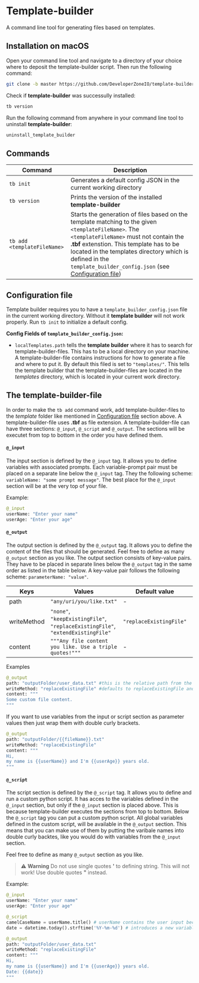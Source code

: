 # Template-builder
A command line tool for generating files based on templates.

## Installation on macOS

Open your command line tool and navigate to a directory of your choice where to deposit the template-builder script.
Then run the following command:
```bash
git clone -b master https://github.com/DeveloperZoneIO/template-builder.git && template-builder/install
```
Check if **template-builder** was successully installed:
```bash
tb version
```

Run the following command from anywhere in your command line tool to uninstall **template-builder**:
```bash
uninstall_template_builder
```

## Commands
|Command | Description |
|---------|-----------|
|`tb init`            | Generates a default config JSON in the current working directory
|`tb version`         | Prints the version of the installed **template-builder**
|`tb add <templateFileName>`| Starts the generation of files based on the template matching to the given `<templateFileName>`. The `<templateFileName>` must not contain the **.tbf** extenstion. This template has to be located in the templates directory which is defined in the `template_builder_config.json` (see [Configuration file](#configuration-file))

## Configuration file
Template builder requires you to have a `template_builder_config.json` file in the current working directory. Without it **template builder** will not work properly. Run `tb init` to initialize a default config.

**Config Fields of `template_builder_config.json`:**

- `localTemplates.path` tells the **template builder** where it has to search for template-builder-files. This has to be a local directory on your machine. A template-builder-file contains instructions for how to generate a file and where to put it. 
By default this filed is set to `"templates/"`. This tells the template builder that the template-builder-files are located in the  *templates* directory, which is located in your current work directory.

## The template-builder-file
In order to make the `tb add` command work, add template-builder-files to the *template* folder like mentioned in [Configuration file](#configuration-file) section above.
A template-builder-file uses **.tbf** as file extension. 
A template-builder-file can have three sections: `@_input`, `@_script` and `@_output`.
The sections will be executet from top to bottom in the order you have defined them.

#### `@_input`
The input section is defined by the `@_input` tag. It allows you to define variables with associated prompts. Each variable-prompt pair must be placed on a separate line below the `@_input` tag. They the following scheme: `variableName: "some prompt message"`.
The best place for the `@_input` section will be at the very top of your file.

Example:

```python
@_input
userName: "Enter your name"
userAge: "Enter your age"
```

#### `@_output`
The output section is defined by the `@_output` tag. It allows you to define the content of the files that should be generated.
Feel free to define as many `@_output` section as you like.
The output section consists of key-value pairs. They have to be placed in separate lines below the `@_output` tag in the same order as listed in the table below. A key-value pair follows the following scheme: `parameterName: "value"`.


|Keys|Values|Default value|Required|
|-|-|-|-|
|path|`"any/uri/you/like.txt"`|-|YES
|writeMethod| `"none"`, `"keepExistingFile"`, `"replaceExistingFile"`, `"extendExistingFile"`|`"replaceExistingFile"`|NO
|content|`"""Any file content you like. Use a triple quotes!"""`|-|NO


Examples

```python
@_output
path: "outputFolder/user_data.txt" #this is the relative path from the working directory. This parameter is REQUIRED
writeMethod: "replaceExistingFile" #defaults to replaceExistingFile and is OPTIONAL
content: """
Some custom file content.
"""
```

If you want to use variables from the input or script section as parameter values then just wrap them with double curly brackets.
```python
@_output
path: "outputFolder/{{fileName}}.txt"
writeMethod: "replaceExistingFile"
content: """
Hi,
my name is {{userName}} and I'm {{userAge}} years old.
"""
```

#### `@_script`
The script section is defined by the `@_script` tag. It allows you to define and run a custom python script.
It has acces to the variables defined in the `@_input` section, but only if the `@_input` section is
placed above. This is because template-builder executes the sections from top to bottom.
Below the `@_script` tag you can put a custom python script. All global variables defined in the custom script, will be available in the `@_output` section. This means that you can make use of them by putting the varibale names into double curly backtes, like you would do with variables from the `@_input` section.

Feel free to define as many `@_output` section as you like.

> :warning: **Warning** 
Do not use single quotes **'** to defining string. This will not work! Use double quotes **"** instead.

Example:
```python
@_input
userName: "Enter your name"
userAge: "Enter your age"

@_script
camelCaseName = userName.title() # userName contains the user input because it is defined in the input section above
date = datetime.today().strftime('%Y-%m-%d') # introduces a new variable containing the current date

@_output
path: "outputFolder/user_data.txt"
writeMethod: "replaceExistingFile"
content: """
Hi,
my name is {{userName}} and I'm {{userAge}} years old.
Date: {{date}}
"""
```
